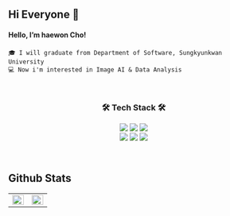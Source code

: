
## Hi Everyone 👋  
####  Hello, I’m haewon Cho!    
    🎓 I will graduate from Department of Software, Sungkyunkwan University   
    💻 Now i'm interested in Image AI & Data Analysis

<br/>  

<h3 align="center">🛠 Tech Stack 🛠</h3>

<p align="center">
<img src="https://img.shields.io/badge/Python-3766AB?style=flat-square&logo=Python&logoColor=white"/></a>
<img src="https://img.shields.io/badge/Java-007396?style=flat-square&logo=Java&logoColor=white"/></a>
<img src="https://img.shields.io/badge/C++-00599C?style=flat-square&logo=C%2B%2B&logoColor=white"/></a>
<br/>  
<img src="https://img.shields.io/badge/C-A8B9CC?style=flat-square&logo=C&logoColor=white"/></a>
<img src="https://img.shields.io/badge/Java-ffb13b?style=flat-square&logo=java&logoColor=white"/></a>
<img src="https://img.shields.io/badge/Android-32CD32?style=flat-square&logo=Android&logoColor=white"/></a>
</p>

<br/>  

<p align="center">

## Github Stats  
<table><tr><td valign="top" width="50%">

<img src="https://github-readme-stats.vercel.app/api?username=sala0320&show_icons=true&count_private=true&hide_border=true" align="left" style="width: 100%" />

</td><td valign="top" width="50%">

<img src="https://github-readme-stats.vercel.app/api/top-langs/?username=sala0320&hide_border=true&layout=compact" align="left" style="width: 100%" />

</td></tr></table>  

<br/>  
